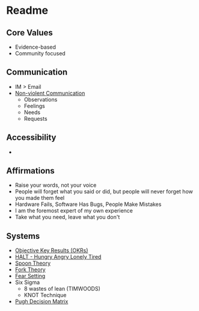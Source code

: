 # Readme

## Core Values

* Evidence-based
* Community focused

## Communication

* IM > Email
* [Non-violent Communication](https://www.goodreads.com/book/show/58686063-nonviolent-communication)
  * Observations
  * Feelings
  * Needs
  * Requests

## Accessibility

* 

## Affirmations

* Raise your words, not your voice
* People will forget what you said or did, but people will never forget how you made them feel
* Hardware Fails, Software Has Bugs, People Make Mistakes
* I am the foremost expert of my own experience
* Take what you need, leave what you don't

## Systems

* [Objective Key Results (OKRs)](https://www.whatmatters.com/faqs/okr-meaning-definition-example/)
* [HALT - Hungry Angry Lonely Tired](https://medium.com/getbravely/halt-coping-skills-how-to-start-and-what-to-do-next-e51165040dab)
* [Spoon Theory](https://butyoudontlooksick.com/articles/written-by-christine/the-spoon-theory/)
* [Fork Theory](https://jenrose.com/fork-theory/)
* [Fear Setting](https://www.ted.com/talks/tim_ferriss_why_you_should_define_your_fears_instead_of_your_goals)
* Six Sigma
   * 8 wastes of lean (TIMWOODS)
   * KNOT Technique
* [Pugh Decision Matrix](https://asq.org/quality-resources/decision-matrix)
